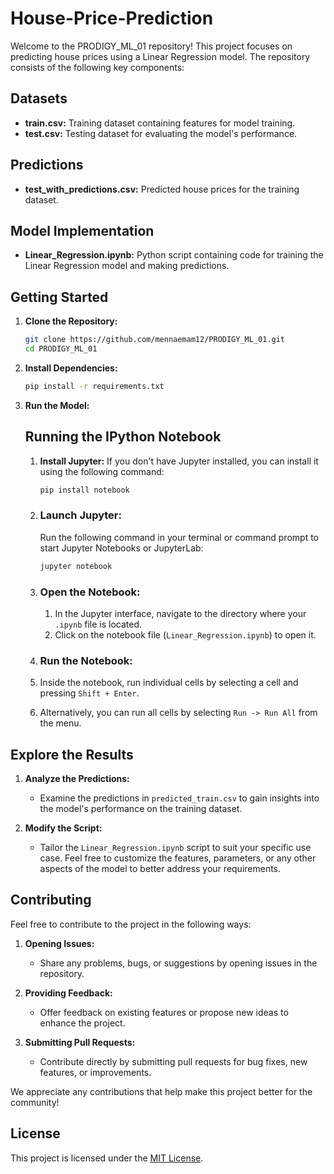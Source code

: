 # House-Price-Prediction

Welcome to the PRODIGY_ML_01 repository! This project focuses on predicting house prices using a Linear Regression model. The repository consists of the following key components:

## Datasets

- **train.csv:** Training dataset containing features for model training.
- **test.csv:** Testing dataset for evaluating the model's performance.

## Predictions

- **test_with_predictions.csv:** Predicted house prices for the training dataset.

## Model Implementation

- **Linear_Regression.ipynb:** Python script containing code for training the Linear Regression model and making predictions.

## Getting Started

1. **Clone the Repository:**
   ```bash
   git clone https://github.com/mennaemam12/PRODIGY_ML_01.git
   cd PRODIGY_ML_01
   
2. **Install Dependencies:**
   ```bash
   pip install -r requirements.txt
   
3. **Run the Model:**
    
    ## Running the IPython Notebook
    
    1. **Install Jupyter:**
       If you don't have Jupyter installed, you can install it using the following command:
       ```bash
       pip install notebook

    2. ### Launch Jupyter:
       Run the following command in your terminal or command prompt to start Jupyter Notebooks or JupyterLab:
       ```bash
       jupyter notebook

    3. ### Open the Notebook:
       1. In the Jupyter interface, navigate to the directory where your `.ipynb` file is located.
       2. Click on the notebook file (`Linear_Regression.ipynb`) to open it.
          
    4. ### Run the Notebook:
      1. Inside the notebook, run individual cells by selecting a cell and pressing `Shift + Enter`.
      2. Alternatively, you can run all cells by selecting `Run -> Run All` from the menu.
   
## Explore the Results

1. **Analyze the Predictions:**
   - Examine the predictions in `predicted_train.csv` to gain insights into the model's performance on the training dataset.

2. **Modify the Script:**
   - Tailor the `Linear_Regression.ipynb` script to suit your specific use case. Feel free to customize the features, parameters, or any other aspects of the model to better address your requirements.

## Contributing

Feel free to contribute to the project in the following ways:

1. **Opening Issues:**
   - Share any problems, bugs, or suggestions by opening issues in the repository.

2. **Providing Feedback:**
   - Offer feedback on existing features or propose new ideas to enhance the project.

3. **Submitting Pull Requests:**
   - Contribute directly by submitting pull requests for bug fixes, new features, or improvements.

We appreciate any contributions that help make this project better for the community!

## License

This project is licensed under the [MIT License](LICENSE).

